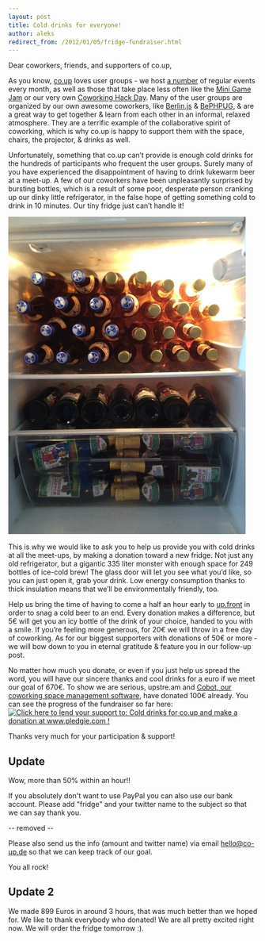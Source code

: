 ```yaml
---
layout: post
title: Cold drinks for everyone!
author: aleks
redirect_from: /2012/01/05/fridge-fundraiser.html
---
```


Dear coworkers, friends, and supporters of co.up,

As you know, [co.up](http://co-up.de) loves user groups - we host [a number](http://co-up.de/events) of regular events every month, as well as those that take place less often like the [Mini Game Jam](http://www.facebook.com/groups/158191674197213/) or our very own [Coworking Hack Day](http://www.coworkinghackday.org). Many of the user groups are organized by our own awesome coworkers, like [Berlin.js](http://berlinjs.org/) & [BePHPUG](http://wiki.pooteeweet.org/BEPHPUG/), & are a great way to get together & learn from each other in an informal, relaxed atmosphere. They are a terrific example of the collaborative spirit of coworking, which is why co.up is happy to support them with the space, chairs, the projector, & drinks as well.<br />

Unfortunately, something that co.up can’t provide is enough cold drinks for the hundreds of participants who frequent the user groups. Surely many of you have experienced the disappointment of having to drink lukewarm beer at a meet-up. A few of our coworkers have been unpleasantly surprised by bursting bottles, which is a result of some poor, desperate person cranking up our dinky little refrigerator, in the false hope of getting something cold to drink in 10 minutes. Our tiny fridge just can’t handle it!<br />

![tiny fridge already full!](/images/blog/fridge.jpg)

This is why we would like to ask you to help us provide you with cold drinks at all the meet-ups, by making a donation toward a new fridge. Not just any old refrigerator, but a gigantic 335 liter monster with enough space for 249 bottles of ice-cold brew! The glass door will let you see what you’d like, so you can just open it, grab your drink. Low energy consumption thanks to thick insulation means that we’ll be environmentally friendly, too.<br />

Help us bring the time of having to come a half an hour early to [up.front](http://up.front.ug/) in order to snag a cold beer to an end. Every donation makes a difference, but 5€ will get you an icy bottle of the drink of your choice, handed to you with a smile. If you’re feeling more generous, for 20€ we will throw in a free day of coworking. As for our biggest supporters with donations of 50€ or more - we will bow down to you in eternal gratitude & feature you in our follow-up post.<br />

No matter how much you donate, or even if you just help us spread the word, you will have our sincere thanks and cool drinks for a euro if we meet our goal of 670€. To show we are serious, upstre.am and [Cobot, our coworking space management software](https://cobot.me), have donated 100€ already. You can see the progress of the fundraiser so far here:<br />
<a href='http://www.pledgie.com/campaigns/16359'><img alt='Click here to lend your support to: Cold drinks for co.up and make a donation at www.pledgie.com !' src='http://www.pledgie.com/campaigns/16359.png?skin_name=chrome' border='0' /></a>

Thanks very much for your participation & support!

## Update

Wow, more than 50% within an hour!!

If you absolutely don't want to use PayPal you can also use our bank account. Please add "fridge" and your twitter name to the subject so that we can say thank you.

   -- removed --

Please also send us the info (amount and twitter name) via email hello@co-up.de so that we can keep track of our goal.

You all rock!

## Update 2

We made 899 Euros in around 3 hours, that was much better than we hoped for. We like to thank everybody who donated! We are all pretty excited right now. We will order the fridge tomorrow :).
